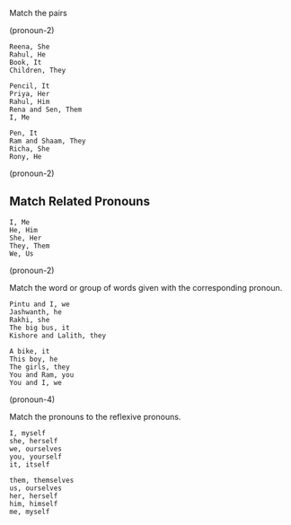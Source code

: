 Match the pairs

(pronoun-2)

```
Reena, She
Rahul, He
Book, It
Children, They
```

```
Pencil, It
Priya, Her
Rahul, Him
Rena and Sen, Them
I, Me
```

```
Pen, It
Ram and Shaam, They
Richa, She
Rony, He
```

(pronoun-2)

## Match Related Pronouns

```
I, Me
He, Him
She, Her
They, Them
We, Us
```

(pronoun-2)

Match the word or group of words given with the corresponding pronoun.

```
Pintu and I, we
Jashwanth, he
Rakhi, she
The big bus, it
Kishore and Lalith, they
```

```
A bike, it
This boy, he
The girls, they
You and Ram, you
You and I, we
```

(pronoun-4)

Match the pronouns to the reflexive pronouns.

```
I, myself
she, herself
we, ourselves
you, yourself
it, itself

them, themselves
us, ourselves
her, herself
him, himself
me, myself

```
